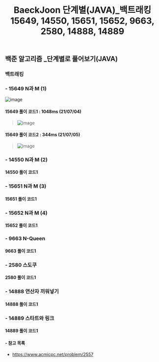 ﻿---
layout: single
title: "BaeckJoon 단계별(JAVA)_백트래킹 15649, 14550, 15651, 15652, 9663, 2580, 14888, 14889"
read_time: true
categories: 
 - BaeckJoon 
tags: 
 - Algorithm
 - BaeckJoon 
last_modified_at: '2021-07-03 23:51:00 +0800'
toc: true
toc_sticky: true
toc_label: 목차
---
## 백준 알고리즘 _단계별로 풀어보기(JAVA)
### 백트래킹
### - 15649 N과 M (1)
![image](https://user-images.githubusercontent.com/66898243/124388667-d196a400-dd1e-11eb-9ac7-346b6b907e0c.png)

#### 15649 풀이 코드1 : 1048ms (21/07/04)
>  ![image](https://user-images.githubusercontent.com/66898243/124389430-00624980-dd22-11eb-8ed7-0c2a74410e49.png)

#### 15649 풀이 코드2 : 344ms (21/07/05)
>  ![image](https://user-images.githubusercontent.com/66898243/124485305-649b1100-dde7-11eb-81bb-da9b2047ceb5.png)


### - 14550 N과 M (2)

#### 14550 풀이 코드1 
>  

### - 15651 N과 M (3)

#### 15651 풀이 코드1 
>  

### - 15652 N과 M (4)

#### 15652 풀이 코드1 
>  

### - 9663 N-Queen

#### 9663 풀이 코드1 
>  

### - 2580 스도쿠

#### 2580 풀이 코드1 
>  

### - 14888 연산자 끼워넣기

#### 14888 풀이 코드1 
>  

### - 14889 스타트와 링크

#### 14889 풀이 코드1 
>  


#### - 참고 목록
- https://www.acmicpc.net/problem/2557
